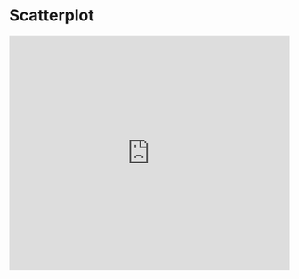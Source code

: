 # Scatterplot

<iframe width="100%" height="423" frameborder="0"
  src="https://observablehq.com/embed/abe949b07f60ca73?cells=scatter"></iframe>
